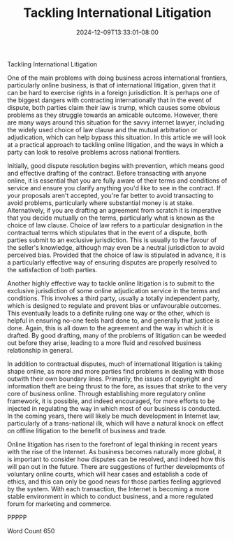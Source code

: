 ﻿---
title: "Tackling International Litigation"
date: 2024-12-09T13:33:01-08:00
description: "TXT Tips for Web Success"
featured_image: "/images/TXT.jpg"
tags: ["TXT"]
---

Tackling International Litigation

One of the main problems with doing business across international frontiers, particularly online business, is that of international litigation, given that it can be hard to exercise rights in a foreign jurisdiction.  It is perhaps one of the biggest dangers with contracting internationally that in the event of dispute, both parties claim their law is trump, which causes some obvious problems as they struggle towards an amicable outcome.  However, there are many ways around this situation for the savvy internet lawyer, including the widely used choice of law clause and the mutual arbitration or adjudication, which can help bypass this situation.  In this article we will look at a practical approach to tackling online litigation, and the ways in which a party can look to resolve problems across national frontiers.  

Initially, good dispute resolution begins with prevention, which means good and effective drafting of the contract.  Before transacting with anyone online, it is essential that you are fully aware of their terms and conditions of service and ensure you clarify anything you'd like to see in the contract.  If your proposals aren't accepted, you're far better to avoid transacting to avoid problems, particularly where substantial money is at stake.  Alternatively, if you are drafting an agreement from scratch it is imperative that you decide mutually on the terms, particularly what is known as the choice of law clause.  Choice of law refers to a particular designation in the contractual terms which stipulates that in the event of a dispute, both parties submit to an exclusive jurisdiction.  This is usually to the favour of the seller's knowledge, although may even be a neutral jurisdiction to avoid perceived bias.  Provided that the choice of law is stipulated in advance, it is a particularly effective way of ensuring disputes are properly resolved to the satisfaction of both parties.  

Another highly effective way to tackle online litigation is to submit to the exclusive jurisdiction of some online adjudication service in the terms and conditions.  This involves a third party, usually a totally independent party, which is designed to regulate and prevent bias or unfavourable outcomes.  This eventually leads to a definite ruling one way or the other, which is helpful in ensuring no-one feels hard done to, and generally that justice is done.  Again, this is all down to the agreement and the way in which it is drafted.  By good drafting, many of the problems of litigation can be weeded out before they arise, leading to a more fluid and resolved business relationship in general.

In addition to contractual disputes, much of international litigation is taking shape online, as more and more parties find problems in dealing with those outwith their own boundary lines.  Primarily, the issues of copyright and information theft are being thrust to the fore, as issues that strike to the very core of business online.  Through establishing more regulatory online framework, it is possible, and indeed encouraged, for more efforts to be injected in regulating the way in which most of our business is conducted.  In the coming years, there will likely be much development in Internet law, particularly of a trans-national ilk, which will have a natural knock on effect on offline litigation to the benefit of business and trade.

Online litigation has risen to the forefront of legal thinking in recent years with the rise of the Internet.  As business becomes naturally more global, it is important to consider how disputes can be resolved, and indeed how this will pan out in the future.  There are suggestions of further developments of voluntary online courts, which will hear cases and establish a code of ethics, and this can only be good news for those parties feeling aggrieved by the system.  With each transaction, the Internet is becoming a more stable environment in which to conduct business, and a more regulated forum for marketing and commerce.

PPPPP

Word Count 650

